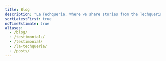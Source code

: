 ```yaml
---
title: Blog
description: "La Techqueria. Where we share stories from the Techqueria community."
sortLatestFirst: true
noTimeEstimate: true
aliases:
  - /blog/
  - /testimonials/
  - /testimonial/
  - /la-techqueria/
  - /posts/
---
```

